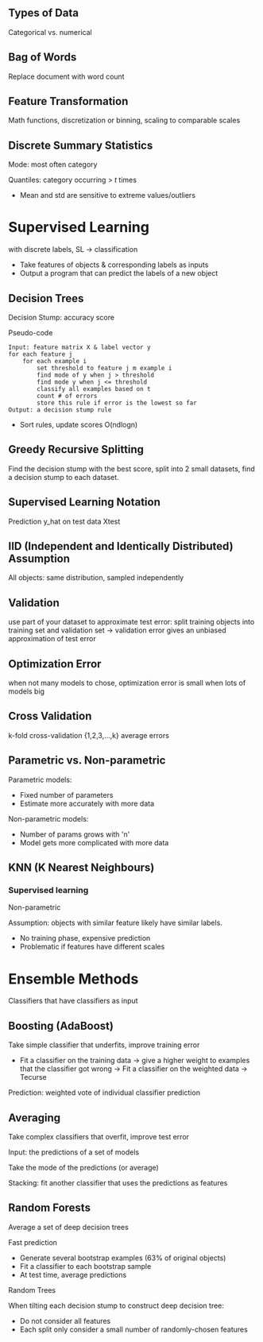 ## Types of Data
Categorical vs. numerical

## Bag of Words
Replace document with word count

## Feature Transformation
Math functions, discretization or binning, scaling to comparable scales

## Discrete Summary Statistics
Mode: most often category

Quantiles: category occurring > *t* times

 - Mean and std are sensitive to extreme values/outliers

# Supervised Learning
with discrete labels, SL -> classification

 - Take features of objects & corresponding labels as inputs
 - Output a program that can predict the labels of a new object

## Decision Trees
Decision Stump: accuracy score

Pseudo-code

```
Input: feature matrix X & label vector y
for each feature j
	for each example i
		set threshold to feature j m example i
		find mode of y when j > threshold
		find mode y when j <= threshold
		classify all examples based on t
		count # of errors
		store this rule if error is the lowest so far
Output: a decision stump rule
```
* Sort rules, update scores O(ndlogn)

## Greedy Recursive Splitting
Find the decision stump with the best score, split into 2 small datasets, find a decision stump to each dataset.

## Supervised Learning Notation
Prediction y_hat on test data Xtest

## IID (Independent and Identically Distributed) Assumption
All objects: same distribution, sampled independently

## Validation
use part of your dataset to approximate test error: split training objects into training set and validation set
 -> validation error gives an unbiased approximation of test error
 
## Optimization Error
when not many models to chose, optimization error is small when lots of models big
 
## Cross Validation
k-fold cross-validation {1,2,3,...,k} average errors
 
## Parametric vs. Non-parametric
Parametric models:
 
- Fixed number of parameters
- Estimate more accurately with more data

Non-parametric models:

 - Number of params grows with 'n'
 - Model gets more complicated with more data

## KNN (K Nearest Neighbours)
### Supervised learning
Non-parametric

Assumption: objects with similar feature likely have similar labels.
 - No training phase, expensive prediction
 - Problematic if features have different scales

# Ensemble Methods
Classifiers that have classifiers as input

## Boosting (AdaBoost)
Take simple classifier that underfits, improve training error

 - Fit a classifier on the training data -> give a higher weight to examples that the classifier got wrong -> Fit a classifier on the weighted data -> Tecurse

Prediction: weighted vote of individual classifier prediction
 
## Averaging
Take complex classifiers that overfit, improve test error

Input: the predictions of a set of models

Take the mode of the predictions (or average)

Stacking: fit another classifier that uses the predictions as features

## Random Forests
Average a set of deep decision trees

Fast prediction

 - Generate several bootstrap examples (63% of original objects)
 - Fit a classifier to each bootstrap sample
 - At test time, average predictions

Random Trees

When tilting each decision stump to construct deep decision tree:
 - Do not consider all features
 - Each split only consider a small number of randomly-chosen features